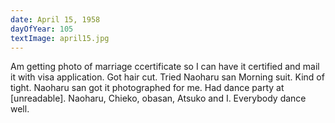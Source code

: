 ```yaml
---
date: April 15, 1958
dayOfYear: 105
textImage: april15.jpg
---
```

Am getting photo of marriage ccertificate so I can have it certified and mail it with visa application. Got hair cut. Tried Naoharu san Morning suit. Kind of tight. Naoharu san got it photographed for me. Had dance party at [unreadable]. Naoharu, Chieko, obasan, Atsuko and I. Everybody dance well.